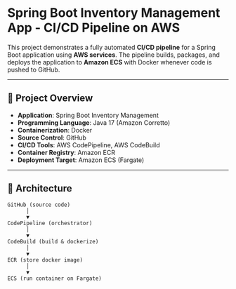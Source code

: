 # Spring Boot Inventory Management App - CI/CD Pipeline on AWS

This project demonstrates a fully automated **CI/CD pipeline** for a Spring Boot application using **AWS services**. The pipeline builds, 
packages, and deploys the application to **Amazon ECS** with Docker whenever code is pushed to GitHub.

---

## 🔹 Project Overview

- **Application**: Spring Boot Inventory Management
- **Programming Language**: Java 17 (Amazon Corretto)
- **Containerization**: Docker
- **Source Control**: GitHub
- **CI/CD Tools**: AWS CodePipeline, AWS CodeBuild
- **Container Registry**: Amazon ECR
- **Deployment Target**: Amazon ECS (Fargate)

---

## 🔹 Architecture

```text
GitHub (source code)
      │
      ▼
CodePipeline (orchestrator)
      │
      ▼
CodeBuild (build & dockerize)
      │
      ▼
ECR (store docker image)
      │
      ▼
ECS (run container on Fargate)

